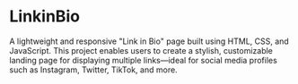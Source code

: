 # LinkinBio
A lightweight and responsive "Link in Bio" page built using HTML, CSS, and JavaScript. This project enables users to create a stylish, customizable landing page for displaying multiple links—ideal for social media profiles such as Instagram, Twitter, TikTok, and more.
